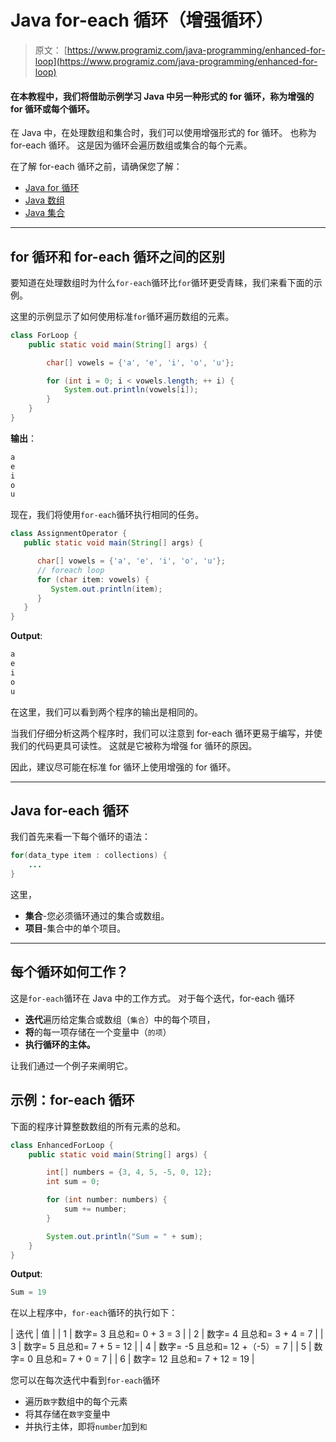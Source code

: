 # Java for-each 循环（增强循环）

> 原文： [https://www.programiz.com/java-programming/enhanced-for-loop](https://www.programiz.com/java-programming/enhanced-for-loop)

#### 在本教程中，我们将借助示例学习 Java 中另一种形式的 for 循环，称为增强的 for 循环或每个循环。

在 Java 中，在处理数组和集合时，我们可以使用增强形式的 for 循环。 也称为 for-each 循环。 这是因为循环会遍历数组或集合的每个元素。

在了解 for-each 循环之前，请确保您了解：

*   [Java for 循环](/java-programming/for-loop "Java for Loop")
*   [Java 数组](/java-programming/arrays "Java Arrays")
*   [Java 集合](/java-programming/collections "Java Collections")

* * *

## for 循环和 for-each 循环之间的区别

要知道在处理数组时为什么`for-each`循环比`for`循环更受青睐，我们来看下面的示例。

这里的示例显示了如何使用标准`for`循环遍历数组的元素。

```java
class ForLoop {
    public static void main(String[] args) {

        char[] vowels = {'a', 'e', 'i', 'o', 'u'};

        for (int i = 0; i < vowels.length; ++ i) {
            System.out.println(vowels[i]);
        }
    }
}
```

**输出**：

```java
a
e
i
o
u
```

现在，我们将使用`for-each`循环执行相同的任务。

```java
class AssignmentOperator {
   public static void main(String[] args) {

      char[] vowels = {'a', 'e', 'i', 'o', 'u'};
      // foreach loop
      for (char item: vowels) {
         System.out.println(item);
      }
   }
}
```

**Output**:

```java
a
e
i
o
u
```

在这里，我们可以看到两个程序的输出是相同的。

当我们仔细分析这两个程序时，我们可以注意到 for-each 循环更易于编写，并使我们的代码更具可读性。 这就是它被称为增强 for 循环的原因。

因此，建议尽可能在标准 for 循环上使用增强的 for 循环。

* * *

## Java for-each 循环

我们首先来看一下每个循环的语法：

```java
for(data_type item : collections) {
    ...
}
```

这里，

*   **集合**-您必须循环通过的集合或数组。
*   **项目**-集合中的单个项目。

* * *

## 每个循环如何工作？

这是`for-each`循环在 Java 中的工作方式。 对于每个迭代，for-each 循环

*   **迭代**遍历给定集合或数组（`集合`）中的每个项目，
*   **将**的每一项存储在一个变量中（`的项`）
*   **执行循环的主体。**

让我们通过一个例子来阐明它。

## 示例：for-each 循环

下面的程序计算整数数组的所有元素的总和。

```java
class EnhancedForLoop {
    public static void main(String[] args) {

        int[] numbers = {3, 4, 5, -5, 0, 12};
        int sum = 0;

        for (int number: numbers) {
            sum += number;
        }

        System.out.println("Sum = " + sum);
    }
}
```

**Output**:

```java
Sum = 19
```

在以上程序中，`for-each`循环的执行如下：

| 迭代 | 值 |
| 1 | 数字= 3 且总和= 0 + 3 = 3 |
| 2 | 数字= 4 且总和= 3 + 4 = 7 |
| 3 | 数字= 5 且总和= 7 + 5 = 12 |
| 4 | 数字= -5 且总和= 12 +（-5）= 7 |
| 5 | 数字= 0 且总和= 7 + 0 = 7 |
| 6 | 数字= 12 且总和= 7 + 12 = 19 |

您可以在每次迭代中看到`for-each`循环

*   遍历`数字`数组中的每个元素
*   将其存储在`数字`变量中
*   并执行主体，即将`number`加到`和`
